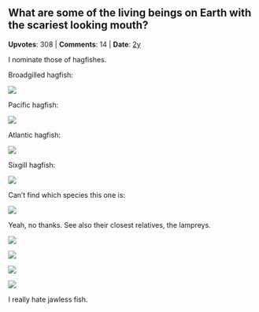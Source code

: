 ## What are some of the living beings on Earth with the scariest looking mouth?
    
**Upvotes**: 308 | **Comments**: 14 | **Date**: [2y](https://www.quora.com/What-are-some-of-the-living-beings-on-Earth-with-the-scariest-looking-mouth/answer/Gary-Meaney)

I nominate those of hagfishes.

Broadgilled hagfish:

![](https://qph.fs.quoracdn.net/main-qimg-e128cb2eef11b5d6b2a43b187c5c3e69-lq)

Pacific hagfish:

![](https://qph.fs.quoracdn.net/main-qimg-042faefbcb5513e83ca15d6632677c57-lq)

Atlantic hagfish:

![](https://qph.fs.quoracdn.net/main-qimg-bcb8f41c6d85f21ff49f04d55b0282b2-lq)

Sixgill hagfish:

![](https://qph.fs.quoracdn.net/main-qimg-aede1bbd8f002ee7029e9473423b76ba-pjlq)

Can’t find which species this one is:

![](https://qph.fs.quoracdn.net/main-qimg-fa48ab5e46230044a50bf89bb76ca48c-lq)

Yeah, no thanks. See also their closest relatives, the lampreys.

![](https://qph.fs.quoracdn.net/main-qimg-52a0a010474ae43422d7e2b3c7d5773e.webp)

![](https://qph.fs.quoracdn.net/main-qimg-01257c7699f8fbd9d1dbe41c6420a3b6-lq)

![](https://qph.fs.quoracdn.net/main-qimg-6ba5888fd4632f81471a96525f2fbaf3-lq)

![](https://qph.fs.quoracdn.net/main-qimg-e3afe49cc4e24408ff1934afb1275129-lq)

I really hate jawless fish.

